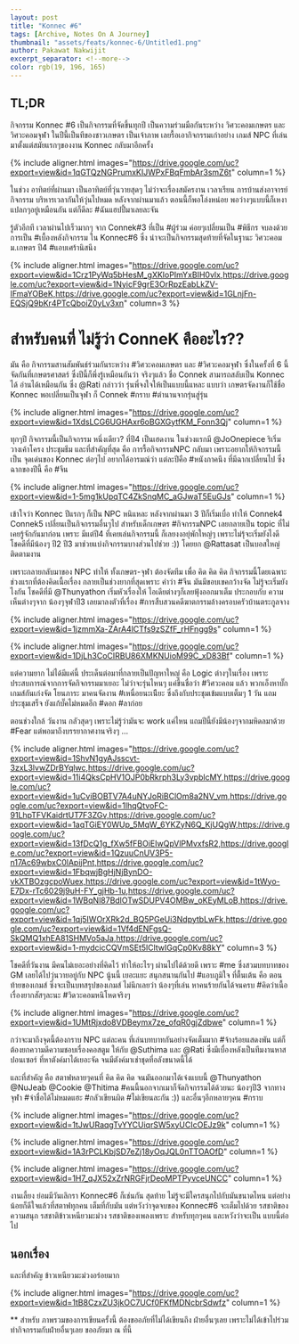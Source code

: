 ```yaml
---
layout: post
title: "Konnec #6"
tags: [Archive, Notes On A Journey]
thumbnail: "assets/feats/konnec-6/Untitled1.png"
author: Pakawat Nakwijit
excerpt_separator: <!--more-->
color: rgb(19, 196, 165)
---
```


## TL;DR

กิจกรรม Konnec #6 เป็นกิจกรรมที่จัดขึ้นทุกปี เป็นความร่วมมือกันระหว่าง วิศวะคอมเกษตร และ วิศวะคอมจุฬา ในปีนี้เป็นทีของชาวเกษตร เป็นเจ้าภาพ เลยรื้อเอากิจกรรมเก่าอย่าง เกมส์ NPC ที่เล่นมาตั้งแต่สมัยแรกๆของงาน Konnec กลับมาอีกครั้ง 
<!--more-->

{% include aligner.html images="https://drive.google.com/uc?export=view&id=1qGTQzNGPrumxKIJWPxFBqFmbAr3smZ6t" column=1 %}

ในช่วง อาทิตย์ที่ผ่านมา เป็นอาทิตย์ที่วุ่นวายสุดๆ ไม่ว่าจะเรื่องสมัครงาน เวลาเรียน การบ้านส่งอาจารย์ กิจกรรม บริหารเวลากันให้วุ่นไปหมด หลังจากผ่านมาแล้ว ตอนนี้ก็พอโล่งหน่อย พอว่างๆแบบนี้ก็เหงาแปลกๆอยู่เหมือนกัน แต่ก็ดีละ <span class="tag-en">#ฉันแฮปปี้มาเลยละจัน</span>

รู้ตัวอีกที เวลาผ่านไปเร็วมากๆ จาก Connek#3 ที่เป็น <span class="tag-en">#ผู้ร่วม</span> ค่อยๆเปลี่ยนเป็น <span class="tag-en">#พิธีกร</span> จบลงด้วยการเป็น <span class="tag-en">#เบื้องหลังกิจกรรม</span> ใน Konnec#6 ซึ่ง น่าจะเป็นกิจกรรมสุดท้ายที่จัดในฐานะ วิศวะคอม ม.เกษตร ปี4 <span class="tag-en">#แอบเศร้านิสนึง</span>

{% include aligner.html images="https://drive.google.com/uc?export=view&id=1Crz1PyWq5bHesM_gXKloPImYxBIH0vlx,https://drive.google.com/uc?export=view&id=1NyicF9grE3OrRpzEabLkZV-IFmaYOBeK,https://drive.google.com/uc?export=view&id=1GLnjFn-EQSjQ9bKr4PTcQboiZ0yLv3xn" column=3 %}

# สำหรับคนที่ ไม่รู้ว่า ConneK คืออะไร??

มัน คือ กิจกรรมสานสัมพันธ์ร่วมกันระหว่าง <span class="tag-en">#วิศวะคอมเกษตร</span> และ <span class="tag-en">#วิศวะคอมจุฬา</span> ซึ่งในครั้งที่ 6 นี้ จัดกันที่เกษตรศาสตร์ ซึ่งปีนี้ก็พึ่งรู้เหมือนกันว่า จริงๆแล้ว ชื่อ Connek สามารถสลับเป็น Konnec ได้ อ่านได้เหมือนกัน ซึ่ง @Rati กล่าวว่า รุ่นพี่จงใจให้เป็นแบบนี้แหละ แบบว่า เกษตรจัดงานก็ใช้ชื่อ Konnec พอเปลี่ยนเป็นจุฬา ก็ Connek <span class="tag-en">#กราบ</span> <span class="tag-en">#ตำนานจากรุ่นสู่รุ่น</span>

{% include aligner.html images="https://drive.google.com/uc?export=view&id=1XdsLCG6UGHAxr6oBGXGytfKM_Fonn3Qj" column=1 %}

ทุกๆปี กิจกรรมนี้เป็นกิจกรรม หนึ่งเดียว? ที่ปี4 เป็นเฮดงาน ในช่วงแรกมี @JoOnepiece ริเริ่ม วางเค้าโครง ประชุมธีม และที่สำคัญที่สุด คือ การรื้อกิจกรรมNPC กลับมา เพราะอยากให้กิจกรรมนี้เป็น จุดเด่นของ Konnec ต่อๆไป อยากได้อารมณ์ว่า แต่ละปีคือ <span class="tag-en">#หนังภาคนึง</span> ที่มีฉากเปลี่ยนไป ซึ่งฉากของปีนี้ คือ <span class="tag-en">#จีน</span>

{% include aligner.html images="https://drive.google.com/uc?export=view&id=1-5mg1kUpqTC4ZkSnqMC_aGJwaT5EuGJs" column=1 %}

เข้าใจว่า Konnec ปีแรกๆ ก็เป็น NPC หนิแหละ หลังจากผ่านมา 3 ปีก็เริ่มเบื่อ ทำให้ Connek4 Connek5 เปลี่ยนเป็นกิจกรรมอื่นๆไป สำหรับเด็กเกษตร <span class="tag-en">#กิจกรรม</span>NPC เลยกลายเป็น topic ที่ไม่เคยรู้จักกันมาก่อน เพราะ มีแต่ปี4 ที่เคยเล่นกิจกรรมนี้ ก็เลยงงอยุ่พักใหญ่ๆ เพราะไม่รุ้จะเริ่มยังไงดี โชคดีที่มีน้องๆ ปี2 ปี3 มาช่วยแบ่งกิจกรรมบางส่วนไปช่วย :)) โดยยก @Rattasat เป็นบอสใหญ่ ติดตามงาน

เพราะกลายกลับมาของ NPC ทำให้ ทั้งเกษตร-จุฬา ต้องจัดทีม เพื่อ คิด คิด คิด กิจกรรมนี้โดยเฉพาะ ช่วงแรกที่ต้องคิดเนื้อเรื่อง กลายเป็นช่วงยากที่สุดเพราะ คำว่า <span class="tag-en">#จีน</span> มันมีขอบเขคกว้างจัด ไม่รู้จะเริ่มยังไงกัน โชคดีที่มี @Thunyathon เริ่มหัวเรื่องให้ ไอเดียต่างๆก็เลยฟุ้งออกมาเต็ม ประกอบกับ ความเห็นต่างๆจาก น้องๆจุฬาปี3 เลยมาลงตัวที่เรื่อง <span class="tag-en">#การสืบสวนคดีฆาตกรรมล้างครอบครัวบ้านตระกูลจาง</span>


{% include aligner.html images="https://drive.google.com/uc?export=view&id=1jzmmXa-ZArA4lCTfs9zSZfF_rHFngg9s" column=1 %}

{% include aligner.html images="https://drive.google.com/uc?export=view&id=1DjLh3CoCIRBU86XMKNUioM99C_xD83Bf" column=1 %}


แต่ความยาก ไม่ได้มีแค่นี้ ประเด็นต่อมาที่กลายเป็นปัญหาใหญ่ คือ Logic ต่างๆในเรื่อง เพราะประสบการณ์จากการจัดกิจกรรมมาเยอะ ไม่ว่าจะรุ่นไหนๆ แค่ขึ้นชื่อว่า <span class="tag-en">#วิศวะคอม</span> แล้ว พวกเอ็งหาบั๊กเกมส์กันเก่งจัด โยนภาระ มาคนจัดงาน <span class="tag-en">#เหนื่อยนะเนีียะ</span> ซึ่งถึงกับประชุมเข้มแบบเต็มๆ 1 วัน แถมประชุมเสร็จ ยังแก้บั๊คไม่หมดอีก <span class="tag-en">#ดอก</span> <span class="tag-en">#ลาก่อย</span>

ตอนช่วงใกล้ วันงาน กลัวสุดๆ เพราะไม่รู้ว่ามันจะ work แค่ไหน แถมปีนี้ยังมีน้องๆจากมหิดลมาด้วย #Fear แต่พอมาถึงบรรยากาศงานจริงๆ ...

{% include aligner.html images="https://drive.google.com/uc?export=view&id=1ShvN1gyAJsscvt-3zxL3lvwZDrBYqlwc,https://drive.google.com/uc?export=view&id=11i4QksCpHV1OJP0bRkrph3Ly3vpblcMY,https://drive.google.com/uc?export=view&id=1uCviBOBTV7A4uNYJoRiBClOm8a2NV_vm,https://drive.google.com/uc?export=view&id=1lhqQtvoFC-91LhpTFVKaidrtUT7F3ZGv,https://drive.google.com/uc?export=view&id=1aqTGiEY0WUp_5MqW_6YKZyN6Q_KjUQgW,https://drive.google.com/uc?export=view&id=13fDcQ1g_fXw5fFBOiEIwQpVlPMvxfsR2,https://drive.google.com/uc?export=view&id=1QzuuCnUV3P5-n17Ac69wbxC0lApijPnt,https://drive.google.com/uc?export=view&id=1FbqwjBgHjNjBynDO-vkXTBOzgcpoWuex,https://drive.google.com/uc?export=view&id=1tWyo-E7Dx-rTc6029j9uH-FY_gjHb-1u,https://drive.google.com/uc?export=view&id=1WBqNl87BdlOTwSDUPV4OMBw_oKEyMLoB,https://drive.google.com/uc?export=view&id=1qj5IWOrXRk2d_BQ5PGeUi3NdpytbLwFk,https://drive.google.com/uc?export=view&id=1Vf4dENFgsQ-SkQMQ1xhEA81SHMVo5aJa,https://drive.google.com/uc?export=view&id=1-mydcicCQVmSEt5lCltwIGqCp0Kv88kY" column=3 %}

โชคดีที่วันงาน มีคนไม่เยอะอย่างที่คิดไว้ ทำให้อะไรๆ ผ่านไปได้ด้วยดี เพราะ #me ซึ่งสวมบทบาทของ GM เลยได้ไปวุ่นวายอยู่กับ NPC นู้นนี้ เยอะแยะ สนุกสนานกันไป <span class="tag-en">#แอบภูมิใจ</span> ที่ตื้นเต้น คือ ตอนท้ายของเกมส์ ซึ่งจะเป็นบทสรุปของเกมส์ ไม่นึกเลยว่า น้องๆที่เล่น หาคนร้ายกันได้จนครบ <span class="tag-en">#คิดว่าเนื้อเรื่องยากสัสๆละนะ</span> <span class="tag-en">#วิดวะคอมหนิโหดจริงๆ</span>

{% include aligner.html images="https://drive.google.com/uc?export=view&id=1UMtRjxdo8VDBeymx7ze_ofqR0gjZdbwe" column=1 %}

กว่าจะมาถึงจุดนี้ต้องกราบ NPC แต่ละคน ที่เล่นบทบาทกันอย่างจัดเต็มมาก <span class="tag-en">#จ้างร้อยแสดงพัน</span> แต่ก็ต้องยกความดีความชอบเรื่องคอสตูม ให้กับ @Suthima และ @Rati ซึ่งมีเบื่องหลังเป็นทีมงานหาสปอนเซอร์ ที่หาตังค์มาได้เยอะจัด จนมีตังค์มาเช่าชุดที่อลังขนาดนี้ได้

และที่สำคัญ คือ สตาฟหลายๆคนที่ คิด คิด คิด จนมันออกมาได้เจ๋งแบบนี้ @Thunyathon @NuJeab @Cookie @Thitima <span class="tag-en">#คนนี้นอกจากเมาก็จัดกิจกรรมได้ด้วยนะ</span> น้องๆปี3 จากทางจุฬา <span class="tag-en">#จำชื่อได้ไม่หมดแฮะ</span> <span class="tag-en">#กลัวเขียนผิด</span> <span class="tag-en">#ไม่เขียนละกัน</span> :)) และอื่นๆอีกหลายๆคน <span class="tag-en">#กราบ</span>


{% include aligner.html images="https://drive.google.com/uc?export=view&id=1tJwURaqgTvYYCUiqrSW5xyUCIcOEJz9k" column=1 %}

{% include aligner.html images="https://drive.google.com/uc?export=view&id=1A3rPCLKbjSD7eZj18yOqJQL0nTTOAOfD" column=1 %}

{% include aligner.html images="https://drive.google.com/uc?export=view&id=1H7_qJX52xZrNRGFjrDeoMPTPyvceUNCC" column=1 %}


งานเลี้ยง ย่อมมีวันเลิกรา Konnec#6 ก็เช่นกัน สุดท้าย ไม่รู้จะมีใครสนุกไปกับมันขนาดไหน แต่อย่างน้อยก็ดีใจแล้วที่สตาฟทุกคน เต็มที่กับมัน แต่หวังว่าจุดจบของ Konnec#6 จะเต็มไปด้วย รสชาติของความสนุก รสชาติข้าวเหนียวมะม่วง รสชาติของเพลงเพราะ สำหรับทุกๆคน และหวังว่าจะเป็น แบบนี้ต่อไป

## นอกเรื่อง

และที่สำคัญ ข้าวเหนียวมะม่วงอร่อยมาก

{% include aligner.html images="https://drive.google.com/uc?export=view&id=1tB8CzxZU3jkOC7UCf0FKfMDNcbrSdwfz" column=1 %}

** สำหรับ ภาพรวมของการเขียนครั้งนี้ ต้องขออภัยที่ไม่ได้เขียนถึง ฝ่ายอื่นๆเลย เพราะไม่ได้เข้าไปร่วมทำกิจกรรมกับฝ่ายอื่นๆเลย ขออภัยมา ณ ที่นี้
